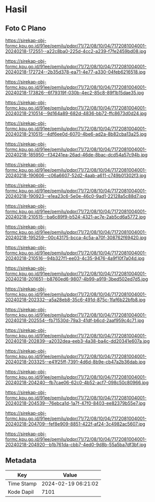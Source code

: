 # Hasil

## Foto C Plano

https://sirekap-obj-formc.kpu.go.id/91ee/pemilu/pdpr/71/72/08/10/04/7172081004001-20240218-172551--a22c8ba0-225d-4cc2-a239-f7fe2459bd08.jpg

https://sirekap-obj-formc.kpu.go.id/91ee/pemilu/pdpr/71/72/08/10/04/7172081004001-20240218-172724--2b35d378-ea71-4e77-a330-04feb6216518.jpg

https://sirekap-obj-formc.kpu.go.id/91ee/pemilu/pdpr/71/72/08/10/04/7172081004001-20240218-173826--6f79319f-030b-4ec2-85c8-89f1b15dae35.jpg

https://sirekap-obj-formc.kpu.go.id/91ee/pemilu/pdpr/71/72/08/10/04/7172081004001-20240218-210514--9d164a89-682d-4836-bb72-ffc8673d0d24.jpg

https://sirekap-obj-formc.kpu.go.id/91ee/pemilu/pdpr/71/72/08/10/04/7172081004001-20240218-210515--4df6ee0d-6070-4be6-ad2a-8b82cba13a25.jpg

https://sirekap-obj-formc.kpu.go.id/91ee/pemilu/pdpr/71/72/08/10/04/7172081004001-20240218-185950--f34241ea-26ad-46de-8bac-dcd54a57c94b.jpg

https://sirekap-obj-formc.kpu.go.id/91ee/pemilu/pdpr/71/72/08/10/04/7172081004001-20240218-190606--c06a6607-52d2-4aab-a611-c749b01302f3.jpg

https://sirekap-obj-formc.kpu.go.id/91ee/pemilu/pdpr/71/72/08/10/04/7172081004001-20240218-190923--e1ea23c6-5e0e-46c0-9ad1-22128a5c88d7.jpg

https://sirekap-obj-formc.kpu.go.id/91ee/pemilu/pdpr/71/72/08/10/04/7172081004001-20240218-210515--ba6c89f9-b524-4321-ac7e-2ab5cd6a5772.jpg

https://sirekap-obj-formc.kpu.go.id/91ee/pemilu/pdpr/71/72/08/10/04/7172081004001-20240218-195259--00c43175-bcca-4c5a-a70f-308762f69420.jpg

https://sirekap-obj-formc.kpu.go.id/91ee/pemilu/pdpr/71/72/08/10/04/7172081004001-20240218-210516--94b327f1-ee03-4c35-9476-4a9f10f7a04d.jpg

https://sirekap-obj-formc.kpu.go.id/91ee/pemilu/pdpr/71/72/08/10/04/7172081004001-20240218-201651--b8760ed6-9807-4b99-a919-3bed502ed7d5.jpg

https://sirekap-obj-formc.kpu.go.id/91ee/pemilu/pdpr/71/72/08/10/04/7172081004001-20240218-202332--a5a28eb8-35c6-491d-875c-1faf6b22bfb8.jpg

https://sirekap-obj-formc.kpu.go.id/91ee/pemilu/pdpr/71/72/08/10/04/7172081004001-20240218-202554--fb71530d-79a3-41df-b6cd-2aaf959c4c71.jpg

https://sirekap-obj-formc.kpu.go.id/91ee/pemilu/pdpr/71/72/08/10/04/7172081004001-20240218-202839--a2032dea-eeb3-4a38-ba4c-dd20341e607a.jpg

https://sirekap-obj-formc.kpu.go.id/91ee/pemilu/pdpr/71/72/08/10/04/7172081004001-20240218-203325--e41f25ff-7391-4d6d-8b9e-cb47a2b36dab.jpg

https://sirekap-obj-formc.kpu.go.id/91ee/pemilu/pdpr/71/72/08/10/04/7172081004001-20240218-204240--fb7cae06-62c0-4b52-acf7-098c50c80966.jpg

https://sirekap-obj-formc.kpu.go.id/91ee/pemilu/pdpr/71/72/08/10/04/7172081004001-20240218-204539--76ebca1d-1a7f-47f0-8403-ee82379b55e7.jpg

https://sirekap-obj-formc.kpu.go.id/91ee/pemilu/pdpr/71/72/08/10/04/7172081004001-20240218-204709--fef8e909-8851-422f-af24-3c4982ac5607.jpg

https://sirekap-obj-formc.kpu.go.id/91ee/pemilu/pdpr/71/72/08/10/04/7172081004001-20240218-204920--b1b761da-cbb7-4ed0-9d8b-55a5ba7df3bf.jpg


## Metadata

| Key        | Value               |
| ---------- | ------------------- |
| Time Stamp | 2024-02-19 06:21:02 |
| Kode Dapil | 7101                |



